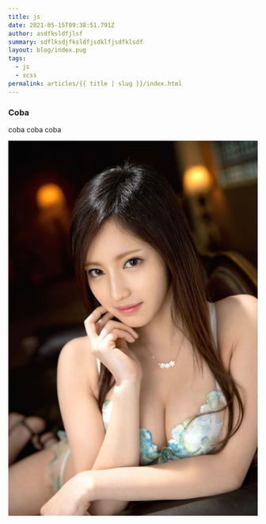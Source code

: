 ```yaml
---
title: js
date: 2021-05-15T09:38:51.791Z
author: asdfksldfjlsf
summary: sdflksdjfksldfjsdklfjsdfklsdf
layout: blog/index.pug
tags:
  - js
  - scss
permalink: articles/{{ title | slug }}/index.html
---
```

### Coba

coba coba coba

![coba](/images/uploads/erika2.jpg "coba")